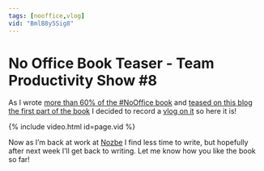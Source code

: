 ```yaml
---
tags: [nooffice,vlog]
vid: "BmlB8y5Sig8"
---
```


# No Office Book Teaser - Team Productivity Show #8

As I wrote [more than 60% of the #NoOffice book](https://NoOffice.org) and [teased on this blog the first part of the book](/nooffice1) I decided to record a [vlog on it](/tag/vlog) so here it is!

{% include video.html id=page.vid %}

<!--More-->

Now as I’m back at work at [Nozbe][n] I find less time to write, but hopefully after next week I’ll get back to writing. Let me know how you like the book so far!

[n]: https://nozbe.com/?a=mike